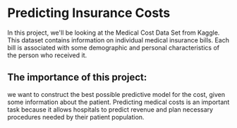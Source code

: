 # Predicting Insurance Costs
In this project, we'll be looking at the Medical Cost Data Set from Kaggle.
This dataset contains information on individual medical insurance bills.
Each bill is associated with some demographic and personal characteristics of the person who received it.

## The importance of this project: 
we want to construct the best possible predictive model for the cost, given some information about the patient.
Predicting medical costs is an important task because it allows hospitals to predict revenue and plan necessary procedures needed by their patient population.
